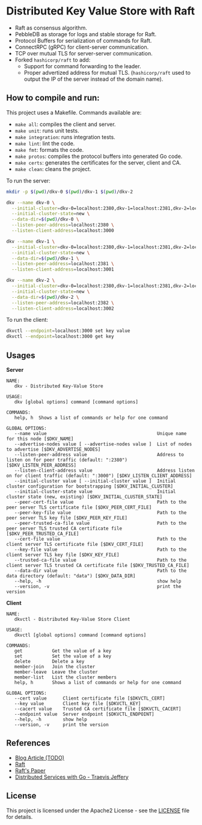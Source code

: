 # Distributed Key Value Store with Raft

- Raft as consensus algorithm.
- PebbleDB as storage for logs and stable storage for Raft.
- Protocol Buffers for serialization of commands for Raft.
- ConnectRPC (gRPC) for client-server communication.
- TCP over mutual TLS for server-server communication.
- Forked `hashicorp/raft` to add:
  - Support for command forwarding to the leader.
  - Proper advertized address for mutual TLS. (`hashicorp/raft` used to output the IP of the server instead of the domain name).

## How to compile and run:

This project uses a Makefile. Commands available are:

- `make all`: compiles the client and server.
- `make unit`: runs unit tests.
- `make integration`: runs integration tests.
- `make lint`: lint the code.
- `make fmt`: formats the code.
- `make protos`: compiles the protocol buffers into generated Go code.
- `make certs`: generates the certificates for the server, client and CA.
- `make clean`: cleans the project.

To run the server:

```bash
mkdir -p $(pwd)/dkv-0 $(pwd)/dkv-1 $(pwd)/dkv-2

dkv --name dkv-0 \
  --initial-cluster=dkv-0=localhost:2380,dkv-1=localhost:2381,dkv-2=localhost:2382 \
  --initial-cluster-state=new \
  --data-dir=$(pwd)/dkv-0 \
  --listen-peer-address=localhost:2380 \
  --listen-client-address=localhost:3000

dkv --name dkv-1 \
  --initial-cluster=dkv-0=localhost:2380,dkv-1=localhost:2381,dkv-2=localhost:2382 \
  --initial-cluster-state=new \
  --data-dir=$(pwd)/dkv-1 \
  --listen-peer-address=localhost:2381 \
  --listen-client-address=localhost:3001

dkv --name dkv-2 \
  --initial-cluster=dkv-0=localhost:2380,dkv-1=localhost:2381,dkv-2=localhost:2382 \
  --initial-cluster-state=new \
  --data-dir=$(pwd)/dkv-2 \
  --listen-peer-address=localhost:2382 \
  --listen-client-address=localhost:3002
```

To run the client:

```bash
dkvctl --endpoint=localhost:3000 set key value
dkvctl --endpoint=localhost:3000 get key
```

## Usages

**Server**

```shell
NAME:
   dkv - Distributed Key-Value Store

USAGE:
   dkv [global options] command [command options]

COMMANDS:
   help, h  Shows a list of commands or help for one command

GLOBAL OPTIONS:
   --name value                                         Unique name for this node [$DKV_NAME]
   --advertise-nodes value [ --advertise-nodes value ]  List of nodes to advertise [$DKV_ADVERTISE_NODES]
   --listen-peer-address value                          Address to listen on for peer traffic (default: ":2380") [$DKV_LISTEN_PEER_ADDRESS]
   --listen-client-address value                        Address listen on for client traffic (default: ":3000") [$DKV_LISTEN_CLIENT_ADDRESS]
   --initial-cluster value [ --initial-cluster value ]  Initial cluster configuration for bootstrapping [$DKV_INITIAL_CLUSTER]
   --initial-cluster-state value                        Initial cluster state (new, existing) [$DKV_INITIAL_CLUSTER_STATE]
   --peer-cert-file value                               Path to the peer server TLS certificate file [$DKV_PEER_CERT_FILE]
   --peer-key-file value                                Path to the peer server TLS key file [$DKV_PEER_KEY_FILE]
   --peer-trusted-ca-file value                         Path to the peer server TLS trusted CA certificate file [$DKV_PEER_TRUSTED_CA_FILE]
   --cert-file value                                    Path to the client server TLS certificate file [$DKV_CERT_FILE]
   --key-file value                                     Path to the client server TLS key file [$DKV_KEY_FILE]
   --trusted-ca-file value                              Path to the client server TLS trusted CA certificate file [$DKV_TRUSTED_CA_FILE]
   --data-dir value                                     Path to the data directory (default: "data") [$DKV_DATA_DIR]
   --help, -h                                           show help
   --version, -v                                        print the version
```

**Client**

```shell
NAME:
   dkvctl - Distributed Key-Value Store Client

USAGE:
   dkvctl [global options] command [command options]

COMMANDS:
   get           Get the value of a key
   set           Set the value of a key
   delete        Delete a key
   member-join   Join the cluster
   member-leave  Leave the cluster
   member-list   List the cluster members
   help, h       Shows a list of commands or help for one command

GLOBAL OPTIONS:
   --cert value      Client certificate file [$DKVCTL_CERT]
   --key value       Client key file [$DKVCTL_KEY]
   --cacert value    Trusted CA certificate file [$DKVCTL_CACERT]
   --endpoint value  Server endpoint [$DKVCTL_ENDPOINT]
   --help, -h        show help
   --version, -v     print the version
```

## References

- [Blog Article (TODO)]()
- [Raft](https://raft.github.io/)
- [Raft's Paper](https://raft.github.io/raft.pdf)
- [Distributed Services with Go - Traevis Jeffery](https://www.google.com/search?q=978-1680507607)

## License

This project is licensed under the Apache2 License - see the [LICENSE](LICENSE) file for details.
